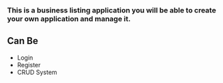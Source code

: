 ### This is a business listing application you will be able to create your own application and manage it.
## Can Be
- Login
- Register 
- CRUD System